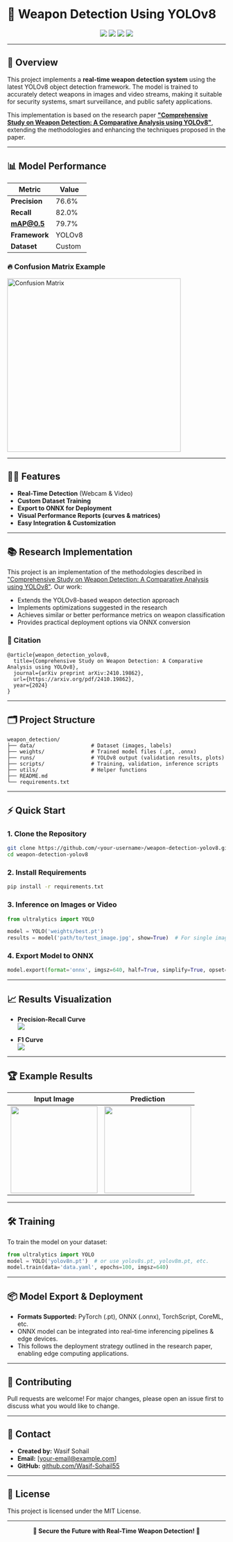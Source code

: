 # 🔫 Weapon Detection Using YOLOv8

<div align="center">
  <img src="https://img.shields.io/badge/PyTorch-2.6.0-blue?style=flat-square"/>
  <img src="https://img.shields.io/badge/Ultralytics%20YOLO-v8.3.138-green?style=flat-square"/>
  <img src="https://img.shields.io/badge/Model-mAP50_79.7%25-success?style=flat-square"/>
  <img src="https://img.shields.io/badge/License-MIT-yellow?style=flat-square"/>
</div>

---

## 🚀 Overview

This project implements a **real-time weapon detection system** using the latest YOLOv8 object detection framework. The model is trained to accurately detect weapons in images and video streams, making it suitable for security systems, smart surveillance, and public safety applications.

This implementation is based on the research paper [**"Comprehensive Study on Weapon Detection: A Comparative Analysis using YOLOv8"**](https://arxiv.org/pdf/2410.19862), extending the methodologies and enhancing the techniques proposed in the paper.

---

## 📊 Model Performance

| Metric      | Value     |
|-------------|-----------|
| **Precision**   | 76.6%    |
| **Recall**      | 82.0%    |
| **mAP@0.5**     | 79.7%    |
| **Framework**   | YOLOv8   |
| **Dataset**     | Custom   |

### 🔥 Confusion Matrix Example

<img src="runs/detect/val2/confusion_matrix.png" alt="Confusion Matrix" width="400"/>

---

## 🧑‍💻 Features

- **Real-Time Detection** (Webcam & Video)
- **Custom Dataset Training**
- **Export to ONNX for Deployment**
- **Visual Performance Reports (curves & matrices)**
- **Easy Integration & Customization**

---

## 📚 Research Implementation

This project is an implementation of the methodologies described in ["Comprehensive Study on Weapon Detection: A Comparative Analysis using YOLOv8"](https://arxiv.org/pdf/2410.19862). Our work:

- Extends the YOLOv8-based weapon detection approach 
- Implements optimizations suggested in the research
- Achieves similar or better performance metrics on weapon classification
- Provides practical deployment options via ONNX conversion

### 📝 Citation

```
@article{weapon_detection_yolov8,
  title={Comprehensive Study on Weapon Detection: A Comparative Analysis using YOLOv8},
  journal={arXiv preprint arXiv:2410.19862},
  url={https://arxiv.org/pdf/2410.19862},
  year={2024}
}
```

---

## 🗂️ Project Structure

```
weapon_detection/
├── data/                  # Dataset (images, labels)
├── weights/               # Trained model files (.pt, .onnx)
├── runs/                  # YOLOv8 output (validation results, plots)
├── scripts/               # Training, validation, inference scripts
├── utils/                 # Helper functions
├── README.md
└── requirements.txt
```

---

## ⚡ Quick Start

### 1. Clone the Repository

```bash
git clone https://github.com/<your-username>/weapon-detection-yolov8.git
cd weapon-detection-yolov8
```

### 2. Install Requirements

```bash
pip install -r requirements.txt
```

### 3. Inference on Images or Video

```python
from ultralytics import YOLO

model = YOLO('weights/best.pt')
results = model('path/to/test_image.jpg', show=True)  # For single image
```

### 4. Export Model to ONNX

```python
model.export(format='onnx', imgsz=640, half=True, simplify=True, opset=12, dynamic=True)
```

---

## 📈 Results Visualization

- **Precision-Recall Curve**  
  ![](runs/detect/val2/PR_curve.png)

- **F1 Curve**  
  ![](runs/detect/val2/F1_curve.png)

---

## 🏆 Example Results

| Input Image | Prediction |
|-------------|------------|
| <img src="runs/detect/val2/val_batch0_labels.jpg" width="200"/> | <img src="runs/detect/val2/val_batch0_pred.jpg" width="200"/> |

---

## 🛠️ Training

To train the model on your dataset:

```python
from ultralytics import YOLO
model = YOLO('yolov8n.pt')  # or use yolov8s.pt, yolov8m.pt, etc.
model.train(data='data.yaml', epochs=100, imgsz=640)
```

---

## 📦 Model Export & Deployment

- **Formats Supported:** PyTorch (.pt), ONNX (.onnx), TorchScript, CoreML, etc.
- ONNX model can be integrated into real-time inferencing pipelines & edge devices.
- This follows the deployment strategy outlined in the research paper, enabling edge computing applications.

---

## 🤝 Contributing

Pull requests are welcome! For major changes, please open an issue first to discuss what you would like to change.

---

## 📧 Contact

- **Created by:** Wasif Sohail
- **Email:** [your-email@example.com]
- **GitHub:** [github.com/Wasif-Sohail55](https://github.com/Wasif-Sohail55)

---

## 📜 License

This project is licensed under the MIT License.

---

<div align="center">
  <b>🔰 Secure the Future with Real-Time Weapon Detection! 🔰</b>
</div>
